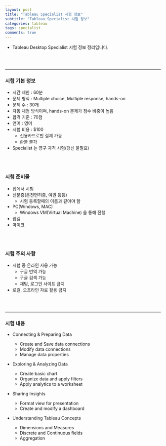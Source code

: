```yaml
---
layout: post
title: "Tableau Specialist 시험 정보"
subtitle: "Tableau Specialist 시험 정보"
categories: tableau
tags: specialist
comments: true
---
```



- Tableau Desktop Specialist 시험 정보 정리입니다.

<br />
<br />

---
### 시험 기본 정보
- 시간 제한 : 60분
- 문제 형식 : Multiple choice, Multiple response, hands-on
- 문제 수 : 30개
- 자동 채점 방식이며, hands-on 문제가 점수 비중이 높음
- 합격 기준 : 70점
- 언어 : 영어
- 시험 비용 : $100
    - 신용카드로만 결제 가능
    - 환불 불가
- Specialist 는 영구 자격 시험(갱신 불필요)

<br />
<br />

### 시험 준비물
- 집에서 시험
- 신분증(운전면허증, 여권 등등)
    - 시험 등록할때의 이름과 같아야 함
- PC(Windows, MAC)
    - Windows VM(Virtual Machine) 을 통해 진행
- 웹캠
- 마이크

<br />
<br />

### 시험 주의 사항
- 시험 중 온라인 사용 가능
    - 구글 번역 가능
    - 구글 검색 가능
    - 채팅, 로그인 사이트 금지
- 로컬, 오프라인 자료 활용 금지


<br />
<br />

---
### 시험 내용

- Connecting & Preparing Data
    - Create and Save data connections
    - Modify data connections
    - Manage data properties

- Exploring & Analyzing Data
    - Create basic chart
    - Organize data and apply filters
    - Apply analytics to a worksheet

- Sharing Insights
    - Format view for presentation
    - Create and modify a dashboard

- Understanding Tableau Concepts
    - Dimensions and Measures
    - Discrete and Continuous fields
    - Aggregation
